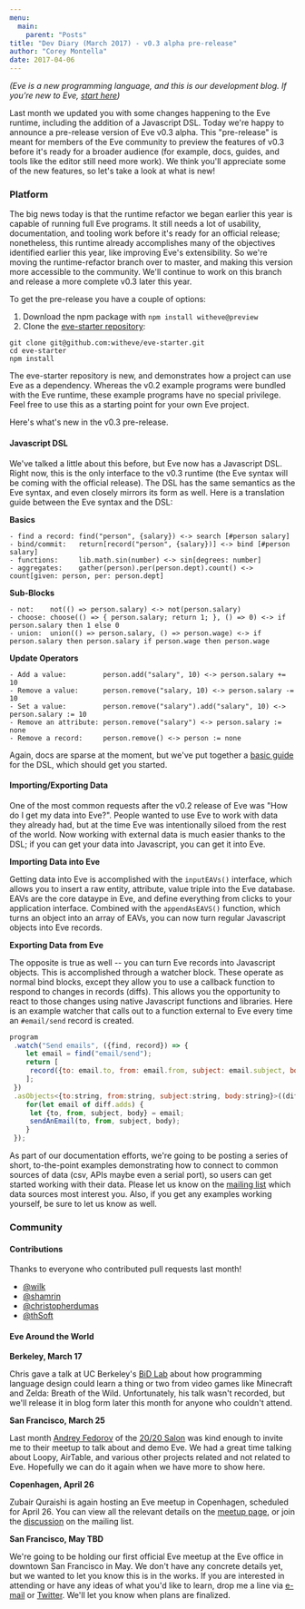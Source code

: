 ```yaml
---
menu:
  main:
    parent: "Posts"
title: "Dev Diary (March 2017) - v0.3 alpha pre-release"
author: "Corey Montella"
date: 2017-04-06
---
```


_(Eve is a new programming language, and this is our development blog. If you’re new to Eve, [start here](http://play.witheve.com))_

Last month we updated you with some changes happening to the Eve runtime, including the addition of a Javascript DSL. Today we're happy to announce a pre-release version of Eve v0.3 alpha. This "pre-release" is meant for members of the Eve community to preview the features of v0.3 before it's ready for a broader audience (for example, docs, guides, and tools like the editor still need more work). We think you'll appreciate some of the new features, so let's take a look at what is new!

### Platform

The big news today is that the runtime refactor we began earlier this year is capable of running full Eve programs. It still needs a lot of usability, documentation, and tooling work before it's ready for an official release; nonetheless, this runtime already accomplishes many of the objectives identified earlier this year, like improving Eve's extensibility. So we're moving the runtime-refactor branch over to master, and making this version more accessible to the community. We'll continue to work on this branch and release a more complete v0.3 later this year.

To get the pre-release you have a couple of options:

1. Download the npm package with `npm install witheve@preview`
2. Clone the [eve-starter repository](https://github.com/witheve/eve-starter):

```
git clone git@github.com:witheve/eve-starter.git
cd eve-starter
npm install
```

The eve-starter repository is new, and demonstrates how a project can use Eve as a dependency. Whereas the v0.2 example programs were bundled with the Eve runtime, these example programs have no special privilege. Feel free to use this as a starting point for your own Eve project.

Here's what's new in the v0.3 pre-release.

#### Javascript DSL

We've talked a little about this before, but Eve now has a Javascript DSL. Right now, this is the only interface to the v0.3 runtime (the Eve syntax will be coming with the official release). The DSL has the same semantics as the Eve syntax, and even closely mirrors its form as well. Here is a translation guide between the Eve syntax and the DSL:

**Basics**

```
- find a record: find("person", {salary}) <-> search [#person salary]
- bind/commit:   return[record("person", {salary})] <-> bind [#person salary]
- functions:     lib.math.sin(number) <-> sin[degrees: number]
- aggregates:    gather(person).per(person.dept).count() <-> count[given: person, per: person.dept]
```

**Sub-Blocks**

```
- not:    not(() => person.salary) <-> not(person.salary)
- choose: choose(() => { person.salary; return 1; }, () => 0) <-> if person.salary then 1 else 0
- union:  union(() => person.salary, () => person.wage) <-> if person.salary then person.salary if person.wage then person.wage
```

**Update Operators**

```
- Add a value:         person.add("salary", 10) <-> person.salary += 10
- Remove a value:      person.remove("salary, 10) <-> person.salary -= 10
- Set a value:         person.remove("salary").add("salary", 10) <-> person.salary := 10
- Remove an attribute: person.remove("salary") <-> person.salary := none
- Remove a record:     person.remove() <-> person := none
```

Again, docs are sparse at the moment, but we've put together a [basic guide](https://github.com/witheve/docs/blob/master/guides/dsl.md) for the DSL, which should get you started. 

#### Importing/Exporting Data

One of the most common requests after the v0.2 release of Eve was "How do I get my data into Eve?". People wanted to use Eve to work with data they already had, but at the time Eve was intentionally siloed from the rest of the world. Now working with external data is much easier thanks to the DSL; if you can get your data into Javascript, you can get it into Eve.

**Importing Data into Eve**

Getting data into Eve is accomplished with the `inputEAVs()` interface, which allows you to insert a raw entity, attribute, value triple into the Eve database. EAVs are the core dataype in Eve, and define everything from clicks to your application interface. Combined with the `appendAsEAVS()` function, which turns an object into an array of EAVs, you can now turn regular Javascript objects into Eve records.

**Exporting Data from Eve**

The opposite is true as well -- you can turn Eve records into Javascript objects. This is accomplished through a watcher block. These operate as normal bind blocks, except they allow you to use a callback function to respond to changes in records (diffs). This allows you the opportunity to react to those changes using native Javascript functions and libraries. Here is an example watcher that calls out to a function external to Eve every time an `#email/send` record is created.

```javascript
program
 .watch("Send emails", ({find, record}) => {
    let email = find("email/send");
    return [
     record({to: email.to, from: email.from, subject: email.subject, body: email.body})
    ];
 })
 .asObjects<{to:string, from:string, subject:string, body:string}>((diff) => {
    for(let email of diff.adds) {
     let {to, from, subject, body} = email;
     sendAnEmail(to, from, subject, body);
    }
 });
```

As part of our documentation efforts, we're going to be posting a series of short, to-the-point examples demonstrating how to connect to common sources of data (csv, APIs maybe even a serial port), so users can get started working with their data. Please let us know on the [mailing list](https://groups.google.com/forum/#!topic/eve-talk/2TyfPDxcu08) which data sources most interest you. Also, if you get any examples working yourself, be sure to let us know as well.

### Community

#### Contributions

Thanks to everyone who contributed pull requests last month!

- [@wilk](https://github.com/wilk)
- [@shamrin](https://github.com/shamrin)
- [@christopherdumas](https://github.com/christopherdumas)
- [@thSoft](https://github.com/thSoft)

#### Eve Around the World

**Berkeley, March 17**

Chris gave a talk at UC Berkeley's [BiD Lab](http://bid.berkeley.edu/) about how programming language design could learn a thing or two from video games like Minecraft and Zelda: Breath of the Wild. Unfortunately, his talk wasn't recorded, but we'll release it in blog form later this month for anyone who couldn't attend.

**San Francisco, March 25**

Last month [Andrey Fedorov](https://twitter.com/anfedorov) of the [20/20 Salon](http://2020salon.blogspot.com/) was kind enough to invite me to their meetup to talk about and demo Eve. We had a great time talking about Loopy, AirTable, and various other projects related and not related to Eve. Hopefully we can do it again when we have more to show here.

**Copenhagen, April 26**

Zubair Quraishi is again hosting an Eve meetup in Copenhagen, scheduled for April 26. You can view all the relevant details on the [meetup page](https://www.meetup.com/evecph/events/238989298/), or join the [discussion](https://groups.google.com/forum/#!topic/eve-talk/CXdWqgokhVI) on the mailing list.

**San Francisco, May TBD**

We're going to be holding our first official Eve meetup at the Eve office in downtown San Francisco in May. We don't have any concrete details yet, but we wanted to let you know this is in the works. If you are interested in attending or have any ideas of what you'd like to learn, drop me a line via [e-mail](mailto:corey@kodowa.com) or [Twitter](https://twitter.com/with_eve). We'll let you know when plans are finalized.